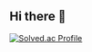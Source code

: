 ## Hi there 👋

[![Solved.ac Profile](http://mazassumnida.wtf/api/v2/generate_badge?boj=iuholic9983)](https://solved.ac/iuholic9983/)

<!--
**winterholic/winterholic** is a ✨ _special_ ✨ repository because its `README.md` (this file) appears on your GitHub profile.

Here are some ideas to get you started:

- 🔭 I’m currently working on ...
- 🌱 I’m currently learning ...
- 👯 I’m looking to collaborate on ...
- 🤔 I’m looking for help with ...
- 💬 Ask me about ...
- 📫 How to reach me: ...
- 😄 Pronouns: ...
- ⚡ Fun fact: ...
-->
